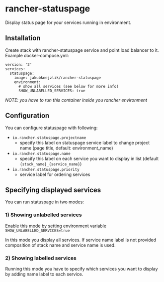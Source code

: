 # rancher-statuspage

Display status page for your services running in environment.

## Installation

Create stack with rancher-statuspage service and point load balancer to it. Example docker-compose.yml:
```
version: '2'
services:
  statuspage:
    image: jakubknejzlik/rancher-statuspage
    environment:
      # show all services (see below for more info)
      SHOW_UNLABELLED_SERVICES: true
```

*NOTE: you have to run this container inside you rancher environment*

## Configuration

You can configure statuspage with following:

* `io.rancher.statuspage.projectname`
  - specify this label on statuspage service label to change project name (page title, default: environment_name)
* `io.rancher.statuspage.name`
  - specify this label on each service you want to display in list (default `{stack_name}_{service_name}`)
* `io.rancher.statuspage.priority`
  - service label for ordering services

## Specifying displayed services

You can run statuspage in two modes:

### 1) Showing unlabelled services

Enable this mode by setting environment variable `SHOW_UNLABELLED_SERVICES=true`

In this mode you display all services. If service name label is not provided composition of stack name and service name is used.

### 2) Showing labelled services

Running this mode you have to specify which services you want to display by adding name label to each service.
